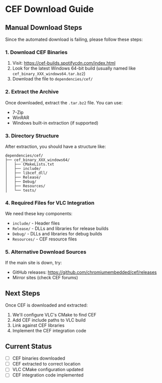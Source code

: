 # CEF Download Guide

## Manual Download Steps

Since the automated download is failing, please follow these steps:

### 1. Download CEF Binaries
1. Visit: https://cef-builds.spotifycdn.com/index.html
2. Look for the latest Windows 64-bit build (usually named like `cef_binary_XXX_windows64.tar.bz2`)
3. Download the file to `dependencies/cef/`

### 2. Extract the Archive
Once downloaded, extract the `.tar.bz2` file. You can use:
- 7-Zip
- WinRAR
- Windows built-in extraction (if supported)

### 3. Directory Structure
After extraction, you should have a structure like:
```
dependencies/cef/
├── cef_binary_XXX_windows64/
│   ├── CMakeLists.txt
│   ├── include/
│   ├── libcef_dll/
│   ├── Release/
│   ├── Debug/
│   ├── Resources/
│   └── tests/
```

### 4. Required Files for VLC Integration
We need these key components:
- `include/` - Header files
- `Release/` - DLLs and libraries for release builds
- `Debug/` - DLLs and libraries for debug builds
- `Resources/` - CEF resource files

### 5. Alternative Download Sources
If the main site is down, try:
- GitHub releases: https://github.com/chromiumembedded/cef/releases
- Mirror sites (check CEF forums)

## Next Steps
Once CEF is downloaded and extracted:
1. We'll configure VLC's CMake to find CEF
2. Add CEF include paths to VLC build
3. Link against CEF libraries
4. Implement the CEF integration code

## Current Status
- [ ] CEF binaries downloaded
- [ ] CEF extracted to correct location
- [ ] VLC CMake configuration updated
- [ ] CEF integration code implemented
